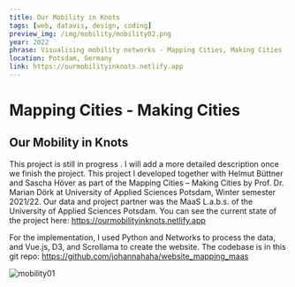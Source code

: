 ```yaml
---
title: Our Mobility in Knots
tags: [web, datavis, design, coding]
preview_img: /img/mobility/mobility02.png
year: 2022
phrase: Visualising mobility networks - Mapping Cities, Making Cities
location: Potsdam, Germany
link: https://ourmobilityinknots.netlify.app
---
```


# Mapping Cities - Making Cities

## Our Mobility in Knots

This project is still in progress
.
I will add a more detailed description once we finish the project.
This project I developed together with Helmut Büttner and Sascha Höver as part of the Mapping Cities – Making Cities by Prof. Dr. Marian Dörk at University of Applied Sciences Potsdam, Winter semester 2021/22. Our data and project partner was the MaaS L.a.b.s. of the University of Applied Sciences Potsdam.
You can see the current state of the project here: https://ourmobilityinknots.netlify.app

For the implementation, I used Python and Networks to process the data, and Vue.js, D3, and Scrollama to create the website. The codebase is in this git repo: https://github.com/johannahaha/website_mapping_maas

![mobility01](/img/mobility/mobility02.png)
